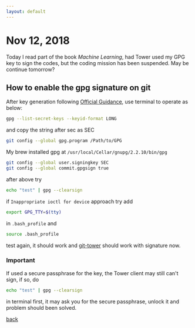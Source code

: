 ```yaml
---
layout: default
---
```


# Nov 12, 2018

Today I read part of the book *Machine Learning*, had Tower used my GPG key to sign the codes, but the coding mission has been suspended. May be continue tomorrow?

## How to enable the gpg signature on git

After key generation following [Official Guidance](https://help.github.com/articles/managing-commit-signature-verification/), use terminal to operate as below:

```bash
gpg --list-secret-keys --keyid-format LONG
```

and copy the string after sec as SEC

```bash
git config --global gpg.program /Path/to/GPG
```

My brew installed gpg at ```/usr/local/Cellar/gnupg/2.2.10/bin/gpg ```

```bash
git config --global user.signingkey SEC
git config --global commit.gpgsign true
```

after above try
```bash
echo "test" | gpg --clearsign
```

if ```Inappropriate ioctl for device``` approach try add
```bash
export GPG_TTY=$(tty)
```
in ```.bash_profile``` and

```bash
source .bash_profile
```

test again, it should work and [git-tower](https://www.git-tower.com/mac) should work with signature now.

### Important

If used a secure passphrase for the key, the Tower client may still can't sign, if so, do

```bash
echo "test" | gpg --clearsign
```
in terminal first, it may ask you for the secure passphrase, unlock it and problem should been solved.

[back](./)
